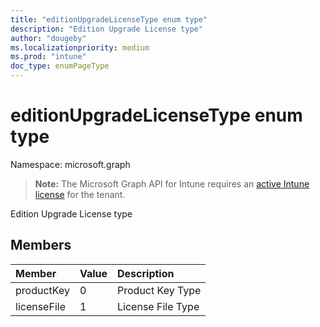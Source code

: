 ```yaml
---
title: "editionUpgradeLicenseType enum type"
description: "Edition Upgrade License type"
author: "dougeby"
ms.localizationpriority: medium
ms.prod: "intune"
doc_type: enumPageType
---
```


# editionUpgradeLicenseType enum type

Namespace: microsoft.graph

> **Note:** The Microsoft Graph API for Intune requires an [active Intune license](https://go.microsoft.com/fwlink/?linkid=839381) for the tenant.

Edition Upgrade License type

## Members
|Member|Value|Description|
|:---|:---|:---|
|productKey|0|Product Key Type|
|licenseFile|1|License File Type|




